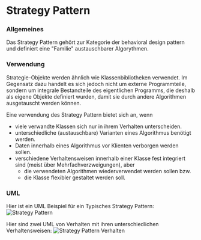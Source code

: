 # Strategy Pattern

### Allgemeines
Das Strategy Pattern gehört zur Kategorie der behavioral design pattern und definiert eine "Familie" austauschbarer Algorythmen.
### Verwendung
Strategie-Objekte werden ähnlich wie Klassenbibliotheken verwendet. Im Gegensatz dazu handelt es sich jedoch nicht um externe Programmteile, sondern um integrale Bestandteile des eigentlichen Programms, die deshalb als eigene Objekte definiert wurden, damit sie durch andere Algorithmen ausgetauscht werden können.

Eine verwendung des Strategy Pattern bietet sich an, wenn
- viele verwandte Klassen sich nur in ihrem Verhalten unterscheiden.
- unterschiedliche (austauschbare) Varianten eines Algorithmus benötigt werden.
- Daten innerhalb eines Algorithmus vor Klienten verborgen werden sollen.
- verschiedene Verhaltensweisen innerhalb einer Klasse fest integriert sind (meist über Mehrfachverzweigungen), aber
	-  die verwendeten Algorithmen wiederverwendet werden sollen bzw.
	-  die Klasse flexibler gestaltet werden soll.

### UML 
Hier ist ein UML Beispiel für ein Typisches Strategy Pattern:
![Strategy Pattern](https://raw.githubusercontent.com/dsamwald-tgm/sew4-design-patterns-dsamwald-tgm/master/strategy%20pattern/img/strategy_pattern_uml.PNG)

Hier sind zwei UML von Verhalten mit ihren unterschiedlichen Verhaltensweisen:
![Strategy Pattern Verhalten](https://raw.githubusercontent.com/dsamwald-tgm/sew4-design-patterns-dsamwald-tgm/master/strategy%20pattern/img/strategy_pattern_verhalten_uml.PNG)